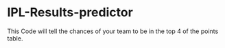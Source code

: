 # IPL-Results-predictor

This Code will tell the chances of your team to be in the top 4 of the points table.
